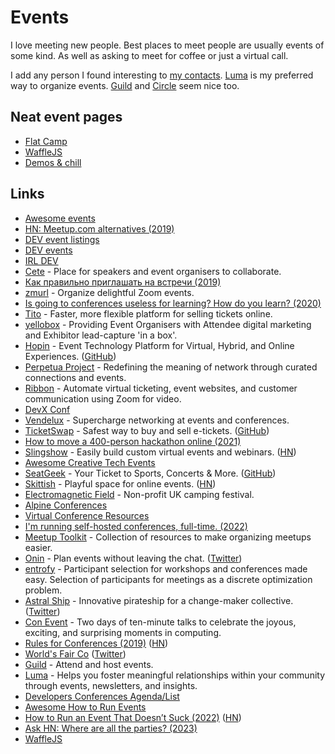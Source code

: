 # Events

I love meeting new people. Best places to meet people are usually events of some kind. As well as asking to meet for coffee or just a virtual call.

I add any person I found interesting to [my contacts](../macOS/apps/contacts.md). [Luma](https://lu.ma/) is my preferred way to organize events. [Guild](https://beta.guild.host/) and [Circle](https://circle.so/) seem nice too.

## Neat event pages

- [Flat Camp](https://flatcamp.com/)
- [WaffleJS](https://wafflejs.com/)
- [Demos & chill](https://lu.ma/sumoorange)

## Links

- [Awesome events](https://github.com/learn-anything/events)
- [HN: Meetup.com alternatives (2019)](https://news.ycombinator.com/item?id=21257661)
- [DEV event listings](https://dev.to/listings/events)
- [DEV events](https://dev.to/events)
- [IRL DEV](https://irl.dev/)
- [Cete](https://cete.io/) - Place for speakers and event organisers to collaborate.
- [Как правильно приглашать на встречи (2019)](http://sergeykorol.ru/blog/meeting-call/)
- [zmurl](https://zmurl.com/) - Organize delightful Zoom events.
- [Is going to conferences useless for learning? How do you learn? (2020)](https://lobste.rs/s/pznfdh/is_going_conferences_useless_for)
- [Tito](https://ti.to/home) - Faster, more flexible platform for selling tickets online.
- [yellobox](https://www.yellobox.io/) - Providing Event Organisers with Attendee digital marketing and Exhibitor lead-capture 'in a box'.
- [Hopin](https://hopin.com/) - Event Technology Platform for Virtual, Hybrid, and Online Experiences. ([GitHub](https://github.com/hopin-team))
- [Perpetua Project](https://perpetuaproject.com/) - Redefining the meaning of network through curated connections and events.
- [Ribbon](https://withribbon.com/) - Automate virtual ticketing, event websites, and customer communication using Zoom for video.
- [DevX Conf](https://devxconf.org/)
- [Vendelux](https://vendelux.com/) - Supercharge networking at events and conferences.
- [TicketSwap](https://www.ticketswap.com/) - Safest way to buy and sell e-tickets. ([GitHub](https://github.com/TicketSwap))
- [How to move a 400-person hackathon online (2021)](https://www.juricho.me/posts/online-hackathon/)
- [Slingshow](https://slingshow.com/) - Easily build custom virtual events and webinars. ([HN](https://news.ycombinator.com/item?id=27474808))
- [Awesome Creative Tech Events](https://github.com/danvoyce/awesome-creative-tech-events)
- [SeatGeek](https://seatgeek.com/) - Your Ticket to Sports, Concerts & More. ([GitHub](https://github.com/seatgeek))
- [Skittish](https://skittish.com/) - Playful space for online events. ([HN](https://news.ycombinator.com/item?id=29246232))
- [Electromagnetic Field](https://www.emfcamp.org/) - Non-profit UK camping festival.
- [Alpine Conferences](https://www.alpine-conferences.com/home/#/)
- [Virtual Conference Resources](https://github.com/e8johan/virtual-conf-resources)
- [I'm running self-hosted conferences, full-time. (2022)](https://media.handmade-seattle.com/self-hosted-conference/)
- [Meetup Toolkit](https://github.com/hybridcattt/meetup-toolkit) - Collection of resources to make organizing meetups easier.
- [Onin](https://onin.co/) - Plan events without leaving the chat. ([Twitter](https://twitter.com/onin))
- [entrofy](https://github.com/dhuppenkothen/entrofy) - Participant selection for workshops and conferences made easy. Selection of participants for meetings as a discrete optimization problem.
- [Astral Ship](https://astralship.org/) - Innovative pirateship for a change-maker collective. ([Twitter](https://twitter.com/theastralship))
- [Con Event](https://bangbangcon.com/) - Two days of ten-minute talks to celebrate the joyous, exciting, and surprising moments in computing.
- [Rules for Conferences (2019)](https://milan.cvitkovic.net/writing/rules_for_conferences/) ([HN](https://news.ycombinator.com/item?id=31330643))
- [World's Fair Co](https://www.worldsfair.co/) ([Twitter](https://twitter.com/WorldsFairCo))
- [Guild](https://beta.guild.host/) - Attend and host events.
- [Luma](https://lu.ma/home) - Helps you foster meaningful relationships within your community through events, newsletters, and insights.
- [Developers Conferences Agenda/List](https://github.com/scraly/developers-conferences-agenda)
- [Awesome How to Run Events](https://github.com/redthreadsnet/awesome-how-to-run-events)
- [How to Run an Event That Doesn’t Suck (2022)](https://karmanivero.us/blog/how-to-run-an-event-that-doesnt-suck/) ([HN](https://news.ycombinator.com/item?id=32876804))
- [Ask HN: Where are all the parties? (2023)](https://news.ycombinator.com/item?id=34450096)
- [WaffleJS](https://wafflejs.com/)
